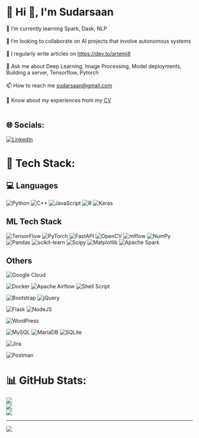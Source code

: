 # 💫 Hi 👋, I'm Sudarsaan
🌱 I’m currently learning Spark, Dask, NLP<br><br>👯 I’m looking to collaborate on AI projects that involve autonomous systems<br><br>📝 I regularly write articles on https://dev.to/artemi8<br><br>💬 Ask me about Deep Learning, Image Processing, Model deployments, Building a server, Tensorflow, Pytorch<br><br>📫 How to reach me sudarsaan@gmail.com<br><br>📄 Know about my experiences from my [CV](https://drive.google.com/file/d/1s7xCx6PNYxrCl5Q_fDdSbWf4Fbu0Y0vI/view?usp=sharing)<br><br>


## 🌐 Socials:
[![LinkedIn](https://img.shields.io/badge/LinkedIn-%230077B5.svg?logo=linkedin&logoColor=white)](https://linkedin.com/in/sudarsaan) 

# 🚀  Tech Stack:
## 💻 Languages
![Python](https://img.shields.io/badge/python-3670A0?style=plastic&logo=python&logoColor=ffdd54) ![C++](https://img.shields.io/badge/c++-%2300599C.svg?style=plastic&logo=c%2B%2B&logoColor=white) ![JavaScript](https://img.shields.io/badge/javascript-%23323330.svg?style=plastic&logo=javascript&logoColor=%23F7DF1E) ![R](https://img.shields.io/badge/r-%23276DC3.svg?style=plastic&logo=r&logoColor=white) ![Keras](https://img.shields.io/badge/Keras-%23D00000.svg?style=plastic&logo=Keras&logoColor=white) 

## ML Tech Stack
![TensorFlow](https://img.shields.io/badge/TensorFlow-%23FF6F00.svg?style=plastic&logo=TensorFlow&logoColor=white) ![PyTorch](https://img.shields.io/badge/PyTorch-%23EE4C2C.svg?style=plastic&logo=PyTorch&logoColor=white) ![FastAPI](https://img.shields.io/badge/FastAPI-005571?style=plastic&logo=fastapi) ![OpenCV](https://img.shields.io/badge/opencv-%23white.svg?style=plastic&logo=opencv&logoColor=white) ![mlflow](https://img.shields.io/badge/mlflow-%23d9ead3.svg?style=plastic&logo=numpy&logoColor=blue) ![NumPy](https://img.shields.io/badge/numpy-%23013243.svg?style=plastic&logo=numpy&logoColor=white) ![Pandas](https://img.shields.io/badge/pandas-%23150458.svg?style=plastic&logo=pandas&logoColor=white) ![scikit-learn](https://img.shields.io/badge/scikit--learn-%23F7931E.svg?style=plastic&logo=scikit-learn&logoColor=white) ![Scipy](https://img.shields.io/badge/SciPy-%230C55A5.svg?style=plastic&logo=scipy&logoColor=%white)   ![Matplotlib](https://img.shields.io/badge/Matplotlib-%23ffffff.svg?style=plastic&logo=Matplotlib&logoColor=black) ![Apache Spark](https://img.shields.io/badge/Apache%20Spark-FDEE21?style=plastic&logo=apachespark&logoColor=black) 

## Others
![Google Cloud](https://img.shields.io/badge/GoogleCloud-%234285F4.svg?style=plastic&logo=google-cloud&logoColor=white) 

![Docker](https://img.shields.io/badge/docker-%230db7ed.svg?style=plastic&logo=docker&logoColor=white) ![Apache Airflow](https://img.shields.io/badge/Apache%20Airflow-017CEE?style=plastic&logo=Apache%20Airflow&logoColor=white)  ![Shell Script](https://img.shields.io/badge/shell_script-%23121011.svg?style=plastic&logo=gnu-bash&logoColor=white)  

![Bootstrap](https://img.shields.io/badge/bootstrap-%238511FA.svg?style=plastic&logo=bootstrap&logoColor=white)  ![jQuery](https://img.shields.io/badge/jquery-%230769AD.svg?style=plastic&logo=jquery&logoColor=white) 

![Flask](https://img.shields.io/badge/flask-%23000.svg?style=plastic&logo=flask&logoColor=white) ![NodeJS](https://img.shields.io/badge/node.js-6DA55F?style=plastic&logo=node.js&logoColor=white) 

![WordPress](https://img.shields.io/badge/WordPress-%23117AC9.svg?style=plastic&logo=WordPress&logoColor=white)

![MySQL](https://img.shields.io/badge/mysql-%2300000f.svg?style=plastic&logo=mysql&logoColor=white) ![MariaDB](https://img.shields.io/badge/MariaDB-003545?style=plastic&logo=mariadb&logoColor=white) ![SQLite](https://img.shields.io/badge/sqlite-%2307405e.svg?style=plastic&logo=sqlite&logoColor=white) 

![Jira](https://img.shields.io/badge/jira-%230A0FFF.svg?style=plastic&logo=jira&logoColor=white) 

![Postman](https://img.shields.io/badge/Postman-FF6C37?style=plastic&logo=postman&logoColor=white)

# 📊 GitHub Stats:
![](https://github-readme-stats.vercel.app/api?username=artemi8&theme=dark&hide_border=false&include_all_commits=false&count_private=false)<br/>
![](https://github-readme-streak-stats.herokuapp.com/?user=artemi8&theme=dark&hide_border=false)<br/>
![](https://github-readme-stats.vercel.app/api/top-langs/?username=artemi8&theme=dark&hide_border=false&include_all_commits=false&count_private=false&layout=compact)

---
[![](https://visitcount.itsvg.in/api?id=artemi8&icon=0&color=11)](https://visitcount.itsvg.in)

<!-- Proudly created with GPRM ( https://gprm.itsvg.in ) -->

